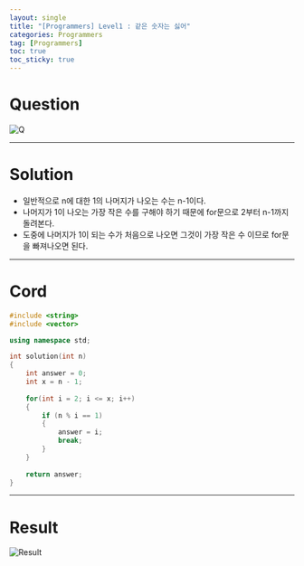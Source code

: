 ```yaml
---
layout: single
title: "[Programmers] Level1 : 같은 숫자는 싫어"
categories: Programmers
tag: [Programmers]
toc: true
toc_sticky: true
---
```


# Question
![Q](https://user-images.githubusercontent.com/97664446/189672555-8903c7ba-e4e4-492c-8583-fe08a2ebf970.PNG)

***

# Solution
- 일반적으로 n에 대한 1의 나머지가 나오는 수는 n-1이다.
- 나머지가 1이 나오는 가장 작은 수를 구해야 하기 때문에 for문으로 2부터 n-1까지 돌려본다.
- 도중에 나머지가 1이 되는 수가 처음으로 나오면 그것이 가장 작은 수 이므로 for문을 빠져나오면 된다.

***

# Cord
```c++
#include <string>
#include <vector>

using namespace std;

int solution(int n) 
{
    int answer = 0;
    int x = n - 1;
    
    for(int i = 2; i <= x; i++)
    {
        if (n % i == 1)
        {
            answer = i;
            break;
        }
    }
    
    return answer;
}
```

***

# Result
![Result](https://user-images.githubusercontent.com/97664446/189672550-88aa1571-6b4f-4517-be85-fce6292c907e.PNG)